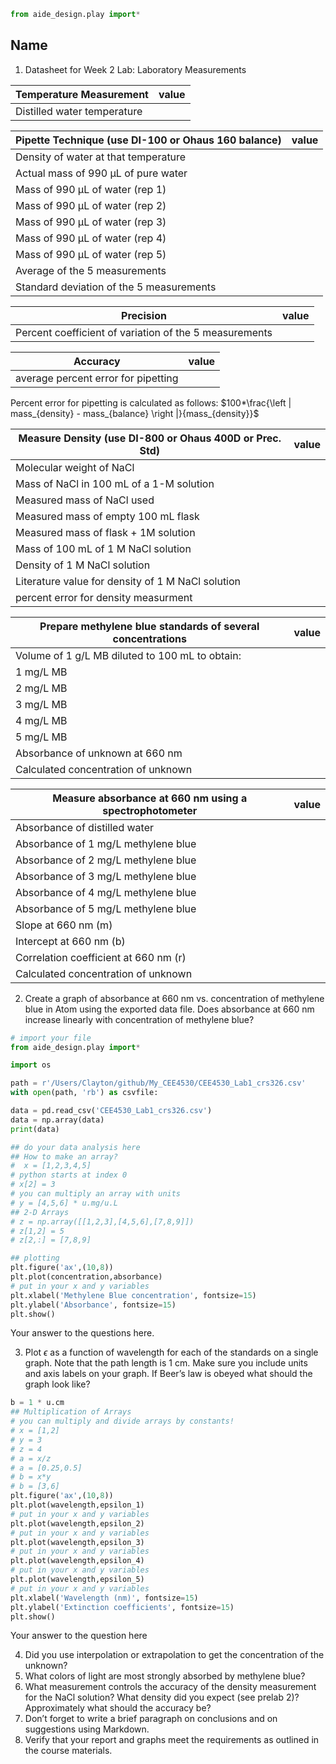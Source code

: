 ```python
from aide_design.play import*
```
## Name
1. Datasheet for Week 2 Lab: Laboratory Measurements

| Temperature Measurement     | value |
| --------------------------- | ----- |
| Distilled water temperature |       |

| Pipette Technique (use DI-100 or Ohaus 160 balance) | value |
| --------------------------------------------------- | ----- |
| Density of water at that temperature                |       |
| Actual mass of 990 µL of pure water                 |       |
| Mass of 990 µL of water (rep 1)                     |       |
| Mass of 990 µL of water (rep 2)                     |       |
| Mass of 990 µL of water (rep 3)                     |       |
| Mass of 990 µL of water (rep 4)                     |       |
| Mass of 990 µL of water (rep 5)                     |       |
| Average of the 5 measurements                       |       |
| Standard deviation of the 5 measurements            |       |

| Precision                                              | value |
| ------------------------------------------------------ | ----- |
| Percent coefficient of variation of the 5 measurements |       |

| Accuracy                            | value |
| ----------------------------------- | ----- |
| average percent error for pipetting |       |

Percent error for pipetting is calculated as follows:
$100*\frac{\left | mass_{density} - mass_{balance} \right |}{mass_{density}}$

| Measure Density (use DI-800 or Ohaus 400D or Prec. Std) | value |
| ------------------------------------------------------- | ----- |
| Molecular weight of NaCl                                |       |
| Mass of NaCl in 100 mL of a 1-M solution                |       |
| Measured mass of NaCl used                              |       |
| Measured mass of empty 100 mL flask                     |       |
| Measured mass of flask + 1M solution                    |       |
| Mass of 100 mL of 1 M NaCl solution                     |       |
| Density of 1 M NaCl solution                            |       |
| Literature value for density of 1 M NaCl solution       |       |
| percent error for density measurment                    |       |

| Prepare methylene blue standards of several concentrations | value |
| ---------------------------------------------------------- | ----- |
| Volume of 1 g/L MB diluted to 100 mL to obtain:            |       |
| 1 mg/L MB                                                  |       |
| 2 mg/L MB                                                  |       |
| 3 mg/L MB                                                  |       |
| 4 mg/L MB                                                  |       |
| 5 mg/L MB                                                  |       |
| Absorbance of unknown at 660 nm                            |       |
| Calculated concentration of unknown                        |       |

| Measure absorbance at 660 nm using a spectrophotometer | value |
| ------------------------------------------------------ | ----- |
| Absorbance of distilled water                          |       |
| Absorbance of 1 mg/L methylene blue                    |       |
| Absorbance of 2 mg/L methylene blue                    |       |
| Absorbance of 3 mg/L methylene blue                    |       |
| Absorbance of 4 mg/L methylene blue                    |       |
| Absorbance of 5 mg/L methylene blue                    |       |
| Slope at 660 nm (m)                                    |       |
| Intercept at 660 nm (b)                                |       |
| Correlation coefficient at 660 nm (r)                  |       |
| Calculated concentration of unknown                    |       |                                       


2. Create a graph of absorbance at 660 nm vs. concentration of methylene blue in Atom using the exported data file. Does absorbance at 660 nm increase linearly with concentration of methylene blue?

```python
# import your file
from aide_design.play import*

import os

path = r'/Users/Clayton/github/My_CEE4530/CEE4530_Lab1_crs326.csv'
with open(path, 'rb') as csvfile:

data = pd.read_csv('CEE4530_Lab1_crs326.csv')
data = np.array(data)
print(data)

## do your data analysis here
## How to make an array?
#  x = [1,2,3,4,5]
# python starts at index 0
# x[2] = 3
# you can multiply an array with units
# y = [4,5,6] * u.mg/u.L
## 2-D Arrays
# z = np.array([[1,2,3],[4,5,6],[7,8,9]])
# z[1,2] = 5
# z[2,:] = [7,8,9]

## plotting
plt.figure('ax',(10,8))
plt.plot(concentration,absorbance)
# put in your x and y variables
plt.xlabel('Methylene Blue concentration', fontsize=15)
plt.ylabel('Absorbance', fontsize=15)
plt.show()
```
Your answer to the questions here.

3. Plot $\epsilon$ as a function of wavelength for each of the standards on a single graph. Note that the path length is 1 cm. Make sure you include units and axis labels on your graph. If Beer’s law is obeyed what should the graph look like?
```python
b = 1 * u.cm
## Multiplication of Arrays
# you can multiply and divide arrays by constants!
# x = [1,2]
# y = 3
# z = 4
# a = x/z
# a = [0.25,0.5]
# b = x*y
# b = [3,6]
plt.figure('ax',(10,8))
plt.plot(wavelength,epsilon_1)
# put in your x and y variables
plt.plot(wavelength,epsilon_2)
# put in your x and y variables
plt.plot(wavelength,epsilon_3)
# put in your x and y variables
plt.plot(wavelength,epsilon_4)
# put in your x and y variables
plt.plot(wavelength,epsilon_5)
# put in your x and y variables
plt.xlabel('Wavelength (nm)', fontsize=15)
plt.ylabel('Extinction coefficients', fontsize=15)
plt.show()
```

Your answer to the question here

4. Did you use interpolation or extrapolation to get the concentration of the unknown?
5. What colors of light are most strongly absorbed by methylene blue?
6. What measurement controls the accuracy of the density measurement for the NaCl solution? What density did you expect (see prelab 2)? Approximately what should the accuracy be?
7. Don’t forget to write a brief paragraph on conclusions and on suggestions using Markdown.
8. Verify that your report and graphs meet the requirements as outlined in the course materials.
